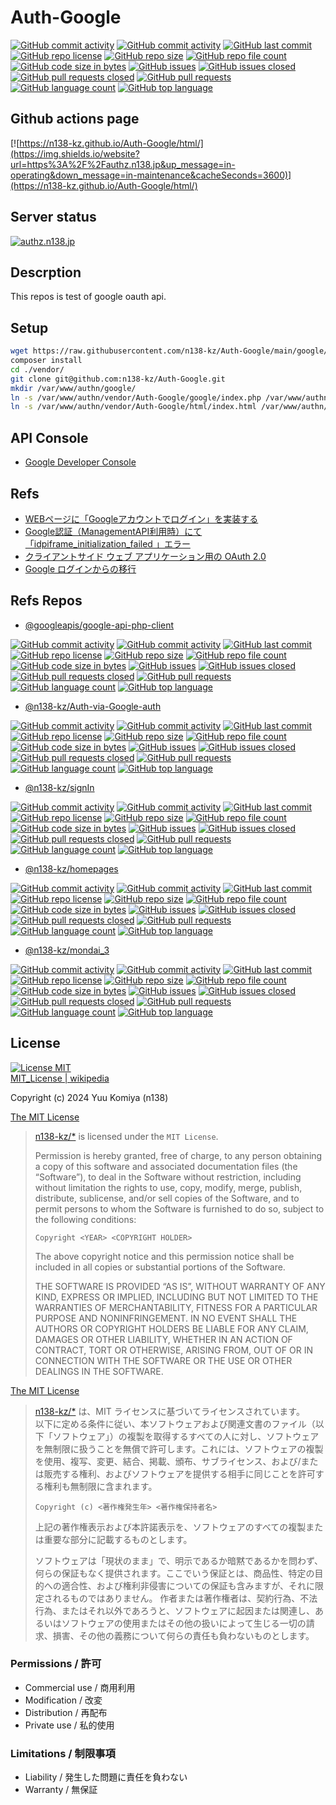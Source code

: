 # Auth-Google

[![GitHub commit activity](https://img.shields.io/github/commit-activity/w/n138-kz/Auth-Google)](/../../commits)
[![GitHub commit activity](https://img.shields.io/github/commit-activity/t/n138-kz/Auth-Google)](/../../commits)
[![GitHub last commit](https://img.shields.io/github/last-commit/n138-kz/Auth-Google)](/../../commits)
[![GitHub repo license](https://img.shields.io/github/license/n138-kz/Auth-Google)](/../../LICENSE)
[![GitHub repo size](https://img.shields.io/github/repo-size/n138-kz/Auth-Google)](/../../)
[![GitHub repo file count](https://img.shields.io/github/directory-file-count/n138-kz/Auth-Google)](/../../)
[![GitHub code size in bytes](https://img.shields.io/github/languages/code-size/n138-kz/Auth-Google)](/../../)
[![GitHub issues](https://img.shields.io/github/issues/n138-kz/Auth-Google)](/../../issues)
[![GitHub issues closed](https://img.shields.io/github/issues-closed/n138-kz/Auth-Google)](/../../issues)
[![GitHub pull requests closed](https://img.shields.io/github/issues-pr-closed/n138-kz/Auth-Google)](/../../pulls)
[![GitHub pull requests](https://img.shields.io/github/issues-pr/n138-kz/Auth-Google)](/../../pulls)
[![GitHub language count](https://img.shields.io/github/languages/count/n138-kz/Auth-Google)](/../../)
[![GitHub top language](https://img.shields.io/github/languages/top/n138-kz/Auth-Google)](/../../)

## Github actions page

[![https://n138-kz.github.io/Auth-Google/html/](https://img.shields.io/website?url=https%3A%2F%2Fauthz.n138.jp&up_message=in-operating&down_message=in-maintenance&cacheSeconds=3600)](https://n138-kz.github.io/Auth-Google/html/)

## Server status

[![authz.n138.jp](https://img.shields.io/website?url=https%3A%2F%2Fauthz.n138.jp&up_message=in-operating&down_message=in-maintenance&cacheSeconds=3600)](https://authz.n138.jp/)

## Descrption

This repos is test of google oauth api.

## Setup

```bash
wget https://raw.githubusercontent.com/n138-kz/Auth-Google/main/google/composer.json
composer install
cd ./vendor/
git clone git@github.com:n138-kz/Auth-Google.git
mkdir /var/www/authn/google/
ln -s /var/www/authn/vendor/Auth-Google/google/index.php /var/www/authn/google/
ln -s /var/www/authn/vendor/Auth-Google/html/index.html /var/www/authn/
```

## API Console

- [Google Developer Console](https://console.cloud.google.com/apis/credentials?hl=ja&project=upbeat-splicer-325708)

## Refs

- [WEBページに「Googleアカウントでログイン」を実装する](https://qiita.com/kmtym1998/items/768212fe92dbaa384c27)
- [Google認証（ManagementAPI利用時）にて「idpiframe_initialization_failed 」エラー](https://qiita.com/kenken1981/items/9d738687c5cfb453be19)
- [クライアントサイド ウェブ アプリケーション用の OAuth 2.0](https://developers.google.com/identity/protocols/oauth2/javascript-implicit-flow?hl=ja#authorization-errors-origin-mismatch "Google Developers")
- [Google ログインからの移行](https://developers.google.com/identity/gsi/web/guides/migration?hl=ja#popup-mode_1 "Google Developers")

## Refs Repos

- [@googleapis/google-api-php-client](https://github.com/googleapis/google-api-php-client)

[![GitHub commit activity](https://img.shields.io/github/commit-activity/w/googleapis/google-api-php-client)](/../../commits)
[![GitHub commit activity](https://img.shields.io/github/commit-activity/t/googleapis/google-api-php-client)](/../../commits)
[![GitHub last commit](https://img.shields.io/github/last-commit/googleapis/google-api-php-client)](/../../commits)
[![GitHub repo license](https://img.shields.io/github/license/googleapis/google-api-php-client)](/../../LICENSE)
[![GitHub repo size](https://img.shields.io/github/repo-size/googleapis/google-api-php-client)](/../../)
[![GitHub repo file count](https://img.shields.io/github/directory-file-count/googleapis/google-api-php-client)](/../../)
[![GitHub code size in bytes](https://img.shields.io/github/languages/code-size/googleapis/google-api-php-client)](/../../)
[![GitHub issues](https://img.shields.io/github/issues/googleapis/google-api-php-client)](/../../issues)
[![GitHub issues closed](https://img.shields.io/github/issues-closed/googleapis/google-api-php-client)](/../../issues)
[![GitHub pull requests closed](https://img.shields.io/github/issues-pr-closed/googleapis/google-api-php-client)](/../../pulls)
[![GitHub pull requests](https://img.shields.io/github/issues-pr/googleapis/google-api-php-client)](/../../pulls)
[![GitHub language count](https://img.shields.io/github/languages/count/googleapis/google-api-php-client)](/../../)
[![GitHub top language](https://img.shields.io/github/languages/top/googleapis/google-api-php-client)](/../../)
  
- [@n138-kz/Auth-via-Google-auth](https://github.com/n138-kz/Auth-via-Google-auth)

[![GitHub commit activity](https://img.shields.io/github/commit-activity/w/n138-kz/Auth-via-Google-auth)](/../../commits)
[![GitHub commit activity](https://img.shields.io/github/commit-activity/t/n138-kz/Auth-via-Google-auth)](/../../commits)
[![GitHub last commit](https://img.shields.io/github/last-commit/n138-kz/Auth-via-Google-auth)](/../../commits)
[![GitHub repo license](https://img.shields.io/github/license/n138-kz/Auth-via-Google-auth)](/../../LICENSE)
[![GitHub repo size](https://img.shields.io/github/repo-size/n138-kz/Auth-via-Google-auth)](/../../)
[![GitHub repo file count](https://img.shields.io/github/directory-file-count/n138-kz/Auth-via-Google-auth)](/../../)
[![GitHub code size in bytes](https://img.shields.io/github/languages/code-size/n138-kz/Auth-via-Google-auth)](/../../)
[![GitHub issues](https://img.shields.io/github/issues/n138-kz/Auth-via-Google-auth)](/../../issues)
[![GitHub issues closed](https://img.shields.io/github/issues-closed/n138-kz/Auth-via-Google-auth)](/../../issues)
[![GitHub pull requests closed](https://img.shields.io/github/issues-pr-closed/n138-kz/Auth-via-Google-auth)](/../../pulls)
[![GitHub pull requests](https://img.shields.io/github/issues-pr/n138-kz/Auth-via-Google-auth)](/../../pulls)
[![GitHub language count](https://img.shields.io/github/languages/count/n138-kz/Auth-via-Google-auth)](/../../)
[![GitHub top language](https://img.shields.io/github/languages/top/n138-kz/Auth-via-Google-auth)](/../../)

- [@n138-kz/signIn](https://github.com/n138-kz/signIn "Basic signIn")

[![GitHub commit activity](https://img.shields.io/github/commit-activity/w/n138-kz/signIn)](/../../commits)
[![GitHub commit activity](https://img.shields.io/github/commit-activity/t/n138-kz/signIn)](/../../commits)
[![GitHub last commit](https://img.shields.io/github/last-commit/n138-kz/signIn)](/../../commits)
[![GitHub repo license](https://img.shields.io/github/license/n138-kz/signIn)](/../../LICENSE)
[![GitHub repo size](https://img.shields.io/github/repo-size/n138-kz/signIn)](/../../)
[![GitHub repo file count](https://img.shields.io/github/directory-file-count/n138-kz/signIn)](/../../)
[![GitHub code size in bytes](https://img.shields.io/github/languages/code-size/n138-kz/signIn)](/../../)
[![GitHub issues](https://img.shields.io/github/issues/n138-kz/signIn)](/../../issues)
[![GitHub issues closed](https://img.shields.io/github/issues-closed/n138-kz/signIn)](/../../issues)
[![GitHub pull requests closed](https://img.shields.io/github/issues-pr-closed/n138-kz/signIn)](/../../pulls)
[![GitHub pull requests](https://img.shields.io/github/issues-pr/n138-kz/signIn)](/../../pulls)
[![GitHub language count](https://img.shields.io/github/languages/count/n138-kz/signIn)](/../../)
[![GitHub top language](https://img.shields.io/github/languages/top/n138-kz/signIn)](/../../)

- [@n138-kz/homepages](https://github.com/n138-kz/homepages.git)

[![GitHub commit activity](https://img.shields.io/github/commit-activity/w/n138-kz/homepages)](/../../commits)
[![GitHub commit activity](https://img.shields.io/github/commit-activity/t/n138-kz/homepages)](/../../commits)
[![GitHub last commit](https://img.shields.io/github/last-commit/n138-kz/homepages)](/../../commits)
[![GitHub repo license](https://img.shields.io/github/license/n138-kz/homepages)](/../../LICENSE)
[![GitHub repo size](https://img.shields.io/github/repo-size/n138-kz/homepages)](/../../)
[![GitHub repo file count](https://img.shields.io/github/directory-file-count/n138-kz/homepages)](/../../)
[![GitHub code size in bytes](https://img.shields.io/github/languages/code-size/n138-kz/homepages)](/../../)
[![GitHub issues](https://img.shields.io/github/issues/n138-kz/homepages)](/../../issues)
[![GitHub issues closed](https://img.shields.io/github/issues-closed/n138-kz/homepages)](/../../issues)
[![GitHub pull requests closed](https://img.shields.io/github/issues-pr-closed/n138-kz/homepages)](/../../pulls)
[![GitHub pull requests](https://img.shields.io/github/issues-pr/n138-kz/homepages)](/../../pulls)
[![GitHub language count](https://img.shields.io/github/languages/count/n138-kz/homepages)](/../../)
[![GitHub top language](https://img.shields.io/github/languages/top/n138-kz/homepages)](/../../)

- [@n138-kz/mondai_3](https://github.com/n138-kz/mondai3)

[![GitHub commit activity](https://img.shields.io/github/commit-activity/w/n138-kz/mondai_3)](/../../commits)
[![GitHub commit activity](https://img.shields.io/github/commit-activity/t/n138-kz/mondai_3)](/../../commits)
[![GitHub last commit](https://img.shields.io/github/last-commit/n138-kz/mondai_3)](/../../commits)
[![GitHub repo license](https://img.shields.io/github/license/n138-kz/mondai_3)](/../../LICENSE)
[![GitHub repo size](https://img.shields.io/github/repo-size/n138-kz/mondai_3)](/../../)
[![GitHub repo file count](https://img.shields.io/github/directory-file-count/n138-kz/mondai_3)](/../../)
[![GitHub code size in bytes](https://img.shields.io/github/languages/code-size/n138-kz/mondai_3)](/../../)
[![GitHub issues](https://img.shields.io/github/issues/n138-kz/mondai_3)](/../../issues)
[![GitHub issues closed](https://img.shields.io/github/issues-closed/n138-kz/mondai_3)](/../../issues)
[![GitHub pull requests closed](https://img.shields.io/github/issues-pr-closed/n138-kz/mondai_3)](/../../pulls)
[![GitHub pull requests](https://img.shields.io/github/issues-pr/n138-kz/mondai_3)](/../../pulls)
[![GitHub language count](https://img.shields.io/github/languages/count/n138-kz/mondai_3)](/../../)
[![GitHub top language](https://img.shields.io/github/languages/top/n138-kz/mondai_3)](/../../)

## License

[![License MIT](https://upload.wikimedia.org/wikipedia/commons/0/0c/MIT_logo.svg)](LICENSE)  
[MIT_License | wikipedia](https://ja.wikipedia.org/wiki/MIT_License)

Copyright (c) 2024 Yuu Komiya (n138)

[The MIT License](https://opensource.org/license/mit/)
> [n138-kz/*](./) is licensed under the `MIT License`.  
>
> Permission is hereby granted, free of charge, to any person obtaining a copy of this software and associated documentation files (the “Software”), to deal in the Software without restriction, including without limitation the rights to use, copy, modify, merge, publish, distribute, sublicense, and/or sell copies of the Software, and to permit persons to whom the Software is furnished to do so, subject to the following conditions:
>
> `Copyright <YEAR> <COPYRIGHT HOLDER>`
>
> The above copyright notice and this permission notice shall be included in all copies or substantial portions of the Software.
>
> THE SOFTWARE IS PROVIDED “AS IS”, WITHOUT WARRANTY OF ANY KIND, EXPRESS OR IMPLIED, INCLUDING BUT NOT LIMITED TO THE WARRANTIES OF MERCHANTABILITY, FITNESS FOR A PARTICULAR PURPOSE AND NONINFRINGEMENT. IN NO EVENT SHALL THE AUTHORS OR COPYRIGHT HOLDERS BE LIABLE FOR ANY CLAIM, DAMAGES OR OTHER LIABILITY, WHETHER IN AN ACTION OF CONTRACT, TORT OR OTHERWISE, ARISING FROM, OUT OF OR IN CONNECTION WITH THE SOFTWARE OR THE USE OR OTHER DEALINGS IN THE SOFTWARE.

[The MIT License](https://opensource.org/license/mit/)
> [n138-kz/*](./) は、MIT ライセンスに基づいてライセンスされています。  
> 以下に定める条件に従い、本ソフトウェアおよび関連文書のファイル（以下「ソフトウェア」）の複製を取得するすべての人に対し、ソフトウェアを無制限に扱うことを無償で許可します。これには、ソフトウェアの複製を使用、複写、変更、結合、掲載、頒布、サブライセンス、および/または販売する権利、およびソフトウェアを提供する相手に同じことを許可する権利も無制限に含まれます。  
>
> `Copyright (c) <著作権発生年> <著作権保持者名>`
>
> 上記の著作権表示および本許諾表示を、ソフトウェアのすべての複製または重要な部分に記載するものとします。
>
> ソフトウェアは「現状のまま」で、明示であるか暗黙であるかを問わず、何らの保証もなく提供されます。ここでいう保証とは、商品性、特定の目的への適合性、および権利非侵害についての保証も含みますが、それに限定されるものではありません。
> 作者または著作権者は、契約行為、不法行為、またはそれ以外であろうと、ソフトウェアに起因または関連し、あるいはソフトウェアの使用またはその他の扱いによって生じる一切の請求、損害、その他の義務について何らの責任も負わないものとします。

### Permissions / 許可

- Commercial use / 商用利用
- Modification / 改変
- Distribution / 再配布
- Private use / 私的使用

### Limitations / 制限事項

- Liability / 発生した問題に責任を負わない
- Warranty / 無保証
